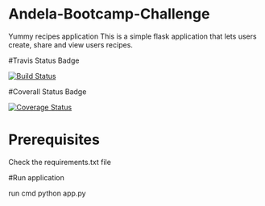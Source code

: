 # Andela-Bootcamp-Challenge
Yummy recipes application
This is a simple flask application that lets users create, share and view users recipes.



#Travis Status Badge

[![Build Status](https://travis-ci.org/mukizar/Andela-Bootcamp-Challenge.svg?branch=flask-test)](https://travis-ci.org/mukizar/Andela-Bootcamp-Challenge)


#Coverall Status Badge

[![Coverage Status](https://coveralls.io/repos/github/mukizar/Andela-Bootcamp-Challenge/badge.svg?branch=master)](https://coveralls.io/github/mukizar/Andela-Bootcamp-Challenge?branch=master)

# Prerequisites

Check the requirements.txt file

#Run application

run cmd python app.py